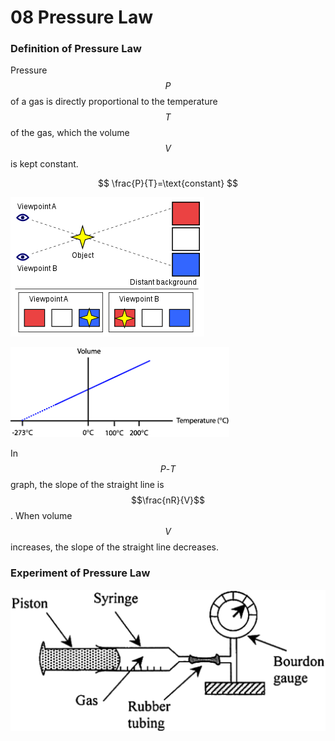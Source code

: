 # 08 Pressure Law

### Definition of Pressure Law

Pressure $$P$$ of a gas is directly proportional to the temperature $$T$$ of the gas, which the volume $$V$$ is kept constant.

$$
\frac{P}{T}=\text{constant}
$$

![](../../../.gitbook/assets/image%20%2817%29.png)

![](../../../.gitbook/assets/image%20%2812%29.png)

In $$P\text{-}T$$ graph, the slope of the straight line is $$\frac{nR}{V}$$. When volume $$V$$ increases, the slope of the straight line decreases.

### Experiment of Pressure Law

![](../../../.gitbook/assets/image%20%284%29.png)



